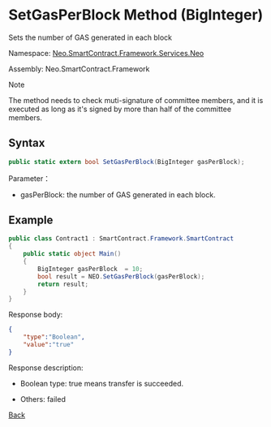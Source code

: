 # SetGasPerBlock Method (BigInteger)

Sets the number of GAS generated in each block

Namespace: [Neo.SmartContract.Framework.Services.Neo](../../neo.md)

Assembly: Neo.SmartContract.Framework

> [!Note]
>
> The method needs to check muti-signature of committee members, and it is executed as long as it's signed by more than half of the committee members.

## Syntax

```c#
public static extern bool SetGasPerBlock(BigInteger gasPerBlock);
```

Parameter：

- gasPerBlock: the number of GAS generated in each block.

## Example

```c#
public class Contract1 : SmartContract.Framework.SmartContract
{
    public static object Main()
    {
        BigInteger gasPerBlock  = 10;
        bool result = NEO.SetGasPerBlock(gasPerBlock);
        return result;
    }
}
```

Response body:

```json
{
	"type":"Boolean",
	"value":"true"
}
```

Response description:

- Boolean type: true means transfer is succeeded.

- Others: failed

[Back](../Neo.md)

